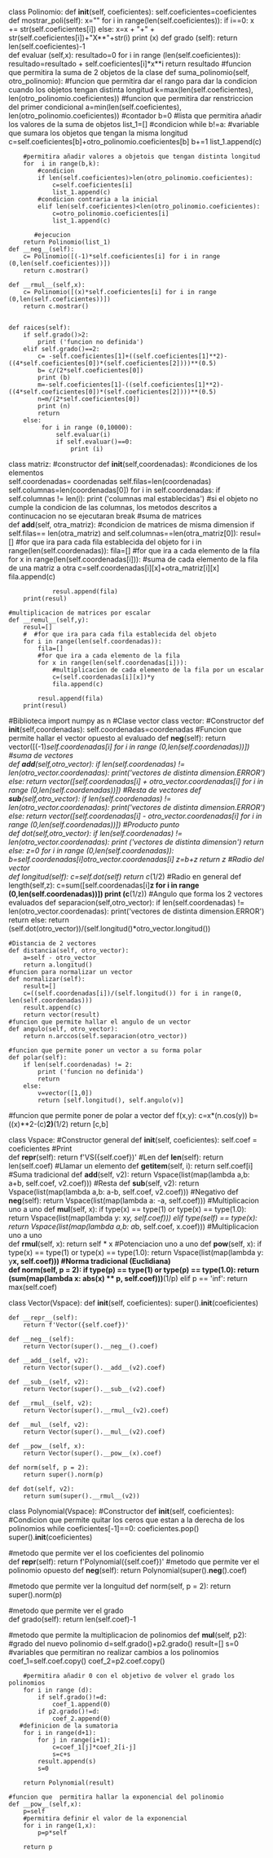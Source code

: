 class Polinomio:
    def __init__(self, coeficientes):
        self.coeficientes=coeficientes
    def mostrar_poli(self):
        x=""
        for i in range(len(self.coeficientes)):
            if i==0:
                x += str(self.coeficientes[i])
            else:
                x=x + "+" + str(self.coeficientes[i])+"X**"+str(i)
        print (x)
    def grado (self):
        return len(self.coeficientes)-1      
    def evaluar (self,x):
        resultado=0
        for i in range (len(self.coeficientes)):
            resultado=resultado + self.coeficientes[i]*x**i
        return resultado
    #funcion que permitira la suma de 2 objetos de la clase
    def suma_polinomio(self, otro_polinomio):
        #funcion que permitira dar el rango para dar la condicion cuando los objetos tengan distinta longitud
        k=max(len(self.coeficientes), len(otro_polinomio.coeficientes))
        #funcion que permitira dar renstriccion del primer condicional
        a=min(len(self.coeficientes), len(otro_polinomio.coeficientes))
        #contador
        b=0
        #lista que permitira añadir los valores de la suma de objetos
        list_1=[]
        #condicion
        while b!=a:
            #variable que sumara los objetos que tengan la misma longitud
            c=self.coeficientes[b]+otro_polinomio.coeficientes[b]
            b+=1
            list_1.append(c)
         
        #permitira añadir valores a objetois que tengan distinta longitud
        for  i in range(b,k):
            #condicion
            if len(self.coeficientes)>len(otro_polinomio.coeficientes):
                c=self.coeficientes[i]
                list_1.append(c)
            #condicion contraria a la inicial
            elif len(self.coeficientes)<len(otro_polinomio.coeficientes):
                c=otro_polinomio.coeficientes[i]
                list_1.append(c)
        
           #ejecucion      
        return Polinomio(list_1)
    def __neg__(self):
        c= Polinomio([(-1)*self.coeficientes[i] for i in range (0,len(self.coeficientes))])
        return c.mostrar()
    
    def __rmul__(self,x):
        c= Polinomio([(x)*self.coeficientes[i] for i in range (0,len(self.coeficientes))])
        return c.mostrar()
    
    
    def raices(self):
        if self.grado()>2:
            print ('funcion no definida')
        elif self.grado()==2:
            c= -self.coeficientes[1]+((self.coeficientes[1]**2)-((4*self.coeficientes[0])*(self.coeficientes[2])))**(0.5)
            b= c/(2*self.coeficientes[0])
            print (b)
            m=-self.coeficientes[1]-((self.coeficientes[1]**2)-((4*self.coeficientes[0])*(self.coeficientes[2])))**(0.5)
            n=m/(2*self.coeficientes[0])
            print (n)
            return
        else:
             for i in range (0,10000):
                 self.evaluar(i)
                 if self.evaluar()==0:
                     print (i)
    
class matriz:
    #constructor 
    def __init__(self,coordenadas):
      #condiciones de los  elementos   
        self.coordenadas= coordenadas
        self.filas=len(coordenadas)
        self.columnas=len(coordenadas[0])
        for i in self.coordenadas:
            if self.columnas != len(i):
                print ('columnas mal establecidas')
               #si el objeto no cumple la condicion de las columnas, los metodos descritos a continucacion no se ejecutaran
                break
    #suma de matrices       
    def __add__(self, otra_matriz):
        #condicion de matrices de misma dimension 
        if self.filas== len(otra_matriz) and self.columnas==len(otra_matriz[0]):
            resul=[]
            #for que ira para cada fila establecida del objeto
            for i in range(len(self.coordenadas)):
                fila=[]
                #for que ira a cada elemento de la fila
                for x in range(len(self.coordenadas[i])):
                    #suma de cada elemento de la  fila  de una matriz a otra
                    c=self.coordenadas[i][x]+otra_matriz[i][x]
                    fila.append(c)
             
                resul.append(fila)
        print(resul)
     
    #multiplicacion de matrices por escalar
    def __remul__(self,y):
        resul=[]
        #  #for que ira para cada fila establecida del objeto
        for i in range(len(self.coordenadas)):
            fila=[]
            #for que ira a cada elemento de la fila
            for x in range(len(self.coordenadas[i])):
                #multiplicacion de cada elemento de la fila por un escalar 
                c=(self.coordenadas[i][x])*y
                fila.append(c)
                     
            resul.append(fila)
        print(resul)    
        
#Biblioteca
import numpy as n
#Clase vector
class vector:
    #Constructor
    def __init__(self,coordenadas):
        self.coordenadas=coordenadas
    #Funcion que permite hallar el vector opuesto al evaluado
    def __neg__(self):
        return vector([(-1)*self.coordenadas[i] for i in range (0,len(self.coordenadas))])
    #suma de vectores        
    def __add__(self,otro_vector):
        if len(self.coordenadas) != len(otro_vector.coordenadas):
            print('vectores de distinta dimension.ERROR')
        else:
            return vector([self.coordenadas[i] + otro_vector.coordenadas[i] for i in range (0,len(self.coordenadas))])
    #Resta de vectores
    def __sub__(self,otro_vector):
        if len(self.coordenadas) != len(otro_vector.coordenadas):
            print('vectores de distinta dimension.ERROR')
        else:
            return vector([self.coordenadas[i] - otro_vector.coordenadas[i] for i in range (0,len(self.coordenadas))])
    #Producto punto    
    def dot(self,otro_vector):
        if len(self.coordenadas) != len(otro_vector.coordenadas):
            print ('vectores de distinta dimension')
            return
        else:
           z=0
           for i in range (0,len(self.coordenadas)):
               b=self.coordenadas[i]*otro_vector.coordenadas[i]
               z=b+z
        return z
    #Radio del vector                
    def longitud(self):
        c=self.dot(self)
        return c**(1/2)
    #Radio en general 
    def length(self,z):
            c=sum([self.coordenadas[i]**z for i in range (0,len(self.coordenadas))])
            print (c**(1/z))
   #Angulo que forma los 2 vectores evaluados 
    def separacion(self,otro_vector):
        if len(self.coordenadas) != len(otro_vector.coordenadas):
            print('vectores de distinta dimension.ERROR')
            return
        else:
            return (self.dot(otro_vector))/(self.longitud()*otro_vector.longitud())
     
    #Distancia de 2 vectores  
    def distancia(self, otro_vector):
        a=self - otro_vector
        return a.longitud()
    #funcion para normalizar un vector
    def normalizar(self):
        result=[]
        c=((self.coordenadas[i])/(self.longitud()) for i in range(0, len(self.coordenadas)))
        result.append(c)
        return vector(result)
    #funcion que permite hallar el angulo de un vector
    def angulo(self, otro_vector):
        return n.arccos(self.separacion(otro_vector))
 
    #funcion que permite poner un vector a su forma polar
    def polar(self):
        if len(self.coordenadas) != 2:
            print ('funcion no definida')
            return
        else:
            v=vector([1,0])
            return [self.longitud(), self.angulo(v)]
 
#funcion que permite poner de polar a vector 
def f(x,y):
       c=x*(n.cos(y))
       b=((x)**2-(c)**2)**(1/2)
       return [c,b]
   
    
class Vspace:
    #Constructor general
    def __init__(self, coeficientes):
        self.coef = coeficientes
    #Print    
    def __repr__(self):
        return f'VS({self.coef})'
    #Len
    def __len__(self):
        return len(self.coef)
    #Llamar un elemento
    def __getitem__(self, i):
        return self.coef[i]
    #Suma tradicional
    def __add__(self, v2):
        return Vspace(list(map(lambda a,b:  a+b, self.coef, v2.coef)))
    #Resta
    def __sub__(self, v2):
        return Vspace(list(map(lambda a,b:  a-b, self.coef, v2.coef)))
    #Negativo
    def __neg__(self):
        return Vspace(list(map(lambda a:  -a, self.coef)))
    #Multiplicacion uno a uno
    def __mul__(self, x):
        if type(x) == type(1) or type(x) == type(1.0):
            return Vspace(list(map(lambda y: x*y, self.coef)))
        elif type(self) == type(x):
            return Vspace(list(map(lambda a,b:  a*b, self.coef, x.coef)))
    #Multiplicacion uno a uno    
    def __rmul__(self, x):
        return self * x
    #Potenciacion uno a uno
    def __pow__(self, x):
        if type(x) == type(1) or type(x) == type(1.0):
            return Vspace(list(map(lambda y: y**x, self.coef)))
    #Norma tradicional (Euclidiana)    
    def norm(self, p = 2):
        if type(p) == type(1) or type(p) == type(1.0):
            return (sum(map(lambda x: abs(x) ** p, self.coef)))**(1/p)
        elif p == 'inf':
            return max(self.coef)
     
class Vector(Vspace):
    def __init__(self, coeficientes):
        super().__init__(coeficientes)
     
    def __repr__(self):
        return f'Vector({self.coef})'
     
    def __neg__(self):
        return Vector(super().__neg__().coef)
     
    def __add__(self, v2):
        return Vector(super().__add__(v2).coef)
     
    def __sub__(self, v2):
        return Vector(super().__sub__(v2).coef)
     
    def __rmul__(self, v2):
        return Vector(super().__rmul__(v2).coef)
     
    def __mul__(self, v2):
        return Vector(super().__mul__(v2).coef)
     
    def __pow__(self, x):
        return Vector(super().__pow__(x).coef)
     
    def norm(self, p = 2):
        return super().norm(p)
     
    def dot(self, v2):
        return sum(super().__rmul__(v2))
     
class Polynomial(Vspace):
#Constructor
    def __init__(self, coeficientes):
#Condicion que permite quitar los ceros que estan a la derecha de los polinomios
        while coeficientes[-1]==0:
              coeficientes.pop()
        super().__init__(coeficientes)
         
#metodo que permite ver el los coeficientes del polinomio   
    def __repr__(self):
        return f'Polynomial({self.coef})'
#metodo que permite ver el polinomio opuesto
    def __neg__(self):
        return Polynomial(super().__neg__().coef)
 
#metodo que permite ver la longuitud
    def norm(self, p = 2):
        return super().norm(p)
 
#metodo que permite ver el grado    
    def grado(self):
        return len(self.coef)-1
 
#metodo que permite la multiplicacion de polinomios
    def __mul__(self, p2):
        #grado del nuevo polinomio
        d=self.grado()+p2.grado()
        result=[]
        s=0
        #variables que permitiran no realizar cambios a los polinomios
        coef_1=self.coef.copy()
        coef_2=p2.coef.copy()
        
        #permitira añadir 0 con el objetivo de volver el grado los polinomios
        for i in range (d):
            if self.grado()!=d:
                coef_1.append(0)
            if p2.grado()!=d:
                coef_2.append(0)
       #definicion de la sumatoria
        for i in range(d+1):
            for j in range(i+1):
                c=coef_1[j]*coef_2[i-j]
                s=c+s
            result.append(s)
            s=0
             
        return Polynomial(result)
     
    #funcion que  permitira hallar la exponencial del polinomio
    def __pow__(self,x):
        p=self
        #permitira definir el valor de la exponencial
        for i in range(1,x):
            p=p*self
         
        return p
